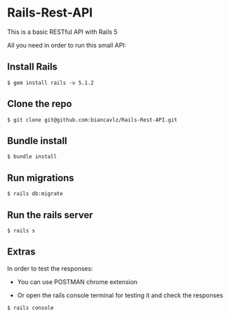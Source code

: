 # Rails-Rest-API

This is a basic RESTful API with Rails 5

All you need in order to run this small API:

## Install Rails 
```
$ gem install rails -v 5.1.2
```

## Clone the repo 
```
$ git clone git@github.com:biancavlz/Rails-Rest-API.git
```

## Bundle install
```
$ bundle install
```

## Run migrations
```
$ rails db:migrate
```

## Run the rails server
```
$ rails s
```

## Extras
In order to test the responses:

* You can use POSTMAN chrome extension

* Or open the rails console terminal for testing it and check the responses

```
$ rails console
```
